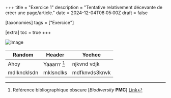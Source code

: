 +++
title = "Exercice 1"
description = "Tentative relativement décevante de créer une page/article."
date = 2024-12-04T08:05:00Z
draft = false

[taxonomies]
tags = ["Exercice"]

[extra]
toc = true
+++

![Image](https://biodiversitypmc.sibils.org/img/logo_banner.7ff68d4d.png) 

| Random      | Header | Yeehee |
| ----------- | ----------- | ----------- |
| Ahoy      | Yaaarrr [^1]       | njkvnd vdjk        |
| mdlkncklsdn   | mklsnclks        | mdfknvds3knvk        |

[^1]: Référence bibliographique obscure
[*Biodiversity* **PMC**] [Link](https://biodiversitypmc.sibils.org/)